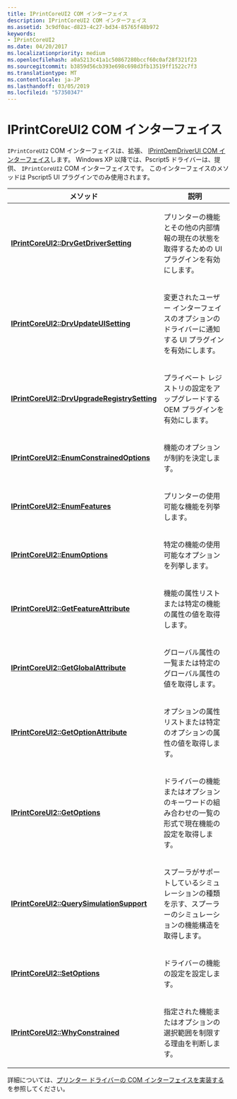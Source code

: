 ```yaml
---
title: IPrintCoreUI2 COM インターフェイス
description: IPrintCoreUI2 COM インターフェイス
ms.assetid: 3c9df0ac-d823-4c27-bd34-85765f48b972
keywords:
- IPrintCoreUI2
ms.date: 04/20/2017
ms.localizationpriority: medium
ms.openlocfilehash: a0a5213c41a1c50867280bccf60c0af28f321f23
ms.sourcegitcommit: b3859d56cb393e698c698d3fb13519ff1522c7f3
ms.translationtype: MT
ms.contentlocale: ja-JP
ms.lasthandoff: 03/05/2019
ms.locfileid: "57350347"
---
```

# <a name="iprintcoreui2-com-interface"></a>IPrintCoreUI2 COM インターフェイス





`IPrintCoreUI2` COM インターフェイスは、拡張、 [IPrintOemDriverUI COM インターフェイス](iprintoemdriverui-com-interface.md)します。 Windows XP 以降では、Pscript5 ドライバーは、提供、 `IPrintCoreUI2` COM インターフェイスです。 このインターフェイスのメソッドは Pscript5 UI プラグインでのみ使用されます。

<table>
<colgroup>
<col width="50%" />
<col width="50%" />
</colgroup>
<thead>
<tr class="header">
<th>メソッド</th>
<th>説明</th>
</tr>
</thead>
<tbody>
<tr class="odd">
<td><p><a href="https://msdn.microsoft.com/library/windows/hardware/ff553036" data-raw-source="[&lt;strong&gt;IPrintCoreUI2::DrvGetDriverSetting&lt;/strong&gt;](https://msdn.microsoft.com/library/windows/hardware/ff553036)"><strong>IPrintCoreUI2::DrvGetDriverSetting</strong></a></p></td>
<td><p>プリンターの機能とその他の内部情報の現在の状態を取得するための UI プラグインを有効にします。</p></td>
</tr>
<tr class="even">
<td><p><a href="https://msdn.microsoft.com/library/windows/hardware/ff553039" data-raw-source="[&lt;strong&gt;IPrintCoreUI2::DrvUpdateUISetting&lt;/strong&gt;](https://msdn.microsoft.com/library/windows/hardware/ff553039)"><strong>IPrintCoreUI2::DrvUpdateUISetting</strong></a></p></td>
<td><p>変更されたユーザー インターフェイスのオプションのドライバーに通知する UI プラグインを有効にします。</p></td>
</tr>
<tr class="odd">
<td><p><a href="https://msdn.microsoft.com/library/windows/hardware/ff553041" data-raw-source="[&lt;strong&gt;IPrintCoreUI2::DrvUpgradeRegistrySetting&lt;/strong&gt;](https://msdn.microsoft.com/library/windows/hardware/ff553041)"><strong>IPrintCoreUI2::DrvUpgradeRegistrySetting</strong></a></p></td>
<td><p>プライベート レジストリの設定をアップグレードする OEM プラグインを有効にします。</p></td>
</tr>
<tr class="even">
<td><p><a href="https://msdn.microsoft.com/library/windows/hardware/ff553045" data-raw-source="[&lt;strong&gt;IPrintCoreUI2::EnumConstrainedOptions&lt;/strong&gt;](https://msdn.microsoft.com/library/windows/hardware/ff553045)"><strong>IPrintCoreUI2::EnumConstrainedOptions</strong></a></p></td>
<td><p>機能のオプションが制約を決定します。</p></td>
</tr>
<tr class="odd">
<td><p><a href="https://msdn.microsoft.com/library/windows/hardware/ff553050" data-raw-source="[&lt;strong&gt;IPrintCoreUI2::EnumFeatures&lt;/strong&gt;](https://msdn.microsoft.com/library/windows/hardware/ff553050)"><strong>IPrintCoreUI2::EnumFeatures</strong></a></p></td>
<td><p>プリンターの使用可能な機能を列挙します。</p></td>
</tr>
<tr class="even">
<td><p><a href="https://msdn.microsoft.com/library/windows/hardware/ff553052" data-raw-source="[&lt;strong&gt;IPrintCoreUI2::EnumOptions&lt;/strong&gt;](https://msdn.microsoft.com/library/windows/hardware/ff553052)"><strong>IPrintCoreUI2::EnumOptions</strong></a></p></td>
<td><p>特定の機能の使用可能なオプションを列挙します。</p></td>
</tr>
<tr class="odd">
<td><p><a href="https://msdn.microsoft.com/library/windows/hardware/ff553056" data-raw-source="[&lt;strong&gt;IPrintCoreUI2::GetFeatureAttribute&lt;/strong&gt;](https://msdn.microsoft.com/library/windows/hardware/ff553056)"><strong>IPrintCoreUI2::GetFeatureAttribute</strong></a></p></td>
<td><p>機能の属性リストまたは特定の機能の属性の値を取得します。</p></td>
</tr>
<tr class="even">
<td><p><a href="https://msdn.microsoft.com/library/windows/hardware/ff553059" data-raw-source="[&lt;strong&gt;IPrintCoreUI2::GetGlobalAttribute&lt;/strong&gt;](https://msdn.microsoft.com/library/windows/hardware/ff553059)"><strong>IPrintCoreUI2::GetGlobalAttribute</strong></a></p></td>
<td><p>グローバル属性の一覧または特定のグローバル属性の値を取得します。</p></td>
</tr>
<tr class="odd">
<td><p><a href="https://msdn.microsoft.com/library/windows/hardware/ff553064" data-raw-source="[&lt;strong&gt;IPrintCoreUI2::GetOptionAttribute&lt;/strong&gt;](https://msdn.microsoft.com/library/windows/hardware/ff553064)"><strong>IPrintCoreUI2::GetOptionAttribute</strong></a></p></td>
<td><p>オプションの属性リストまたは特定のオプションの属性の値を取得します。</p></td>
</tr>
<tr class="even">
<td><p><a href="https://msdn.microsoft.com/library/windows/hardware/ff553069" data-raw-source="[&lt;strong&gt;IPrintCoreUI2::GetOptions&lt;/strong&gt;](https://msdn.microsoft.com/library/windows/hardware/ff553069)"><strong>IPrintCoreUI2::GetOptions</strong></a></p></td>
<td><p>ドライバーの機能またはオプションのキーワードの組み合わせの一覧の形式で現在機能の設定を取得します。</p></td>
</tr>
<tr class="odd">
<td><p><a href="https://msdn.microsoft.com/library/windows/hardware/ff553074" data-raw-source="[&lt;strong&gt;IPrintCoreUI2::QuerySimulationSupport&lt;/strong&gt;](https://msdn.microsoft.com/library/windows/hardware/ff553074)"><strong>IPrintCoreUI2::QuerySimulationSupport</strong></a></p></td>
<td><p>スプーラがサポートしているシミュレーションの種類を示す、スプーラーのシミュレーションの機能構造を取得します。</p></td>
</tr>
<tr class="even">
<td><p><a href="https://msdn.microsoft.com/library/windows/hardware/ff553081" data-raw-source="[&lt;strong&gt;IPrintCoreUI2::SetOptions&lt;/strong&gt;](https://msdn.microsoft.com/library/windows/hardware/ff553081)"><strong>IPrintCoreUI2::SetOptions</strong></a></p></td>
<td><p>ドライバーの機能の設定を設定します。</p></td>
</tr>
<tr class="odd">
<td><p><a href="https://msdn.microsoft.com/library/windows/hardware/ff553087" data-raw-source="[&lt;strong&gt;IPrintCoreUI2::WhyConstrained&lt;/strong&gt;](https://msdn.microsoft.com/library/windows/hardware/ff553087)"><strong>IPrintCoreUI2::WhyConstrained</strong></a></p></td>
<td><p>指定された機能またはオプションの選択範囲を制限する理由を判断します。</p></td>
</tr>
</tbody>
</table>

 

詳細については、[プリンター ドライバーの COM インターフェイスを実装する](implementing-printer-driver-com-interfaces.md)を参照してください。

 

 




